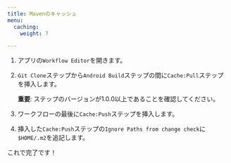 ```yaml
---
title: Mavenのキャッシュ
menu:
  caching:
    weight: 7

---
```

1. アプリの`Workflow Editor`を開きます。
2. `Git Clone`ステップから`Android Build`ステップの間に`Cache:Pull`ステップを挿入します。

   **重要**: ステップのバージョンが1.0.0以上であることを確認してください。
3. ワークフローの最後に`Cache:Push`ステップを挿入します。
4. 挿入した`Cache:Push`ステップの`Ignore Paths from change check`に`$HOME/.m2`を追記します。

これで完了です！

